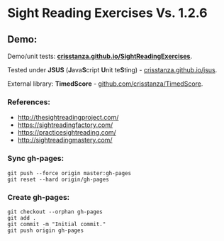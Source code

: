 # Sight Reading Exercises Vs. 1.2.6

## Demo:

Demo/unit tests: <a href="http://crisstanza.github.io/SightReadingExercises/" target="_blank"><b>crisstanza.github.io/SightReadingExercises</b></a>.

Tested under <b>JSUS</b> (<b>J</b>ava<b>S</b>cript <b>U</b>nit te<b>S</b>ting) - <a href="http://crisstanza.github.io/jsus/" target="_blank">crisstanza.github.io/jsus</a>.

External library: <b>TimedScore</b> - <a href="http://github.com/crisstanza/TimedScore/" target="_blank">github.com/crisstanza/TimedScore</a>.

### References:

* http://thesightreadingproject.com/
* https://sightreadingfactory.com/
* https://practicesightreading.com/
* http://sightreadingmastery.com/



### Sync gh-pages:

```
git push --force origin master:gh-pages
git reset --hard origin/gh-pages
```


### Create gh-pages:

```
git checkout --orphan gh-pages
git add .
git commit -m "Initial commit."
git push origin gh-pages
```
